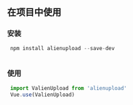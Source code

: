 ## 在项目中使用

### 安装

```javascript
 npm install alienupload --save-dev
 
```

### 使用

```javascript
 import ValienUpload from 'alienupload'
 Vue.use(ValienUpload)
 
```
